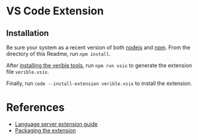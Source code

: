 # VS Code Extension

## Installation
Be sure your system as a recent version of both [nodejs](https://nodejs.org/)
and [npm](https://www.npmjs.com/).
From the directory of this Readme, run `npm install`.

After [installing the verible tools](../../../README.md#installation),
run `npm run vsix` to generate the extension file `verible.vsix`.

Finally, run `code --install-extension verible.vsix` to install the extension.

# References
- [Language server extension guide][vscode-lsp]
- [Packaging the extension][packaging]

[vscode-lsp]: https://code.visualstudio.com/api/language-extensions/language-server-extension-guide
[packaging]: https://code.visualstudio.com/api/working-with-extensions/publishing-extension#packaging-extensions
